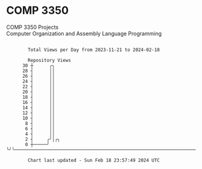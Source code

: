 # COMP 3350
COMP 3350 Projects  
Computer Organization and Assembly Language Programming

```

        Total Views per Day from 2023-11-21 to 2024-02-18

        Repository Views
      30 ┼      ╭╮
      28 ┤      ││
      26 ┤      ││
      24 ┤      ││
      22 ┤      ││
      20 ┤      ││
      18 ┤      ││
      16 ┤      ││
      14 ┤      ││
      12 ┤      ││
      10 ┤      ││
       8 ┤      ││
       6 ┤      ││
       4 ┤      ││
       2 ┤     ╭╯│╭╮
       0 ┼─────╯ ╰╯╰───────────────────────────────────────────────────────────────────────────────

        Chart last updated - Sun Feb 18 23:57:49 2024 UTC
        
```
